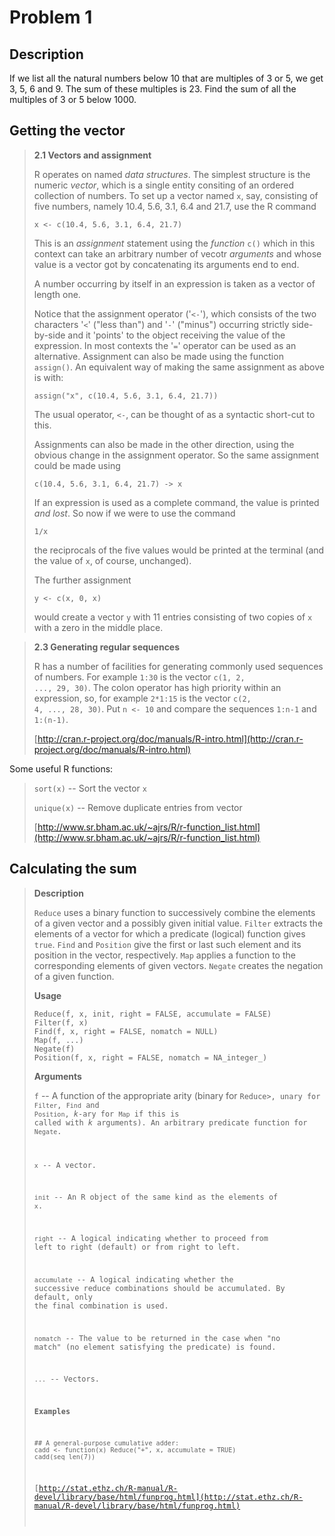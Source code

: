 Problem 1
=========

Description
-----------

If we list all the natural numbers below 10 that are multiples of 3 or 5, we get
3, 5, 6 and 9. The sum of these multiples is 23. Find the sum of all the
multiples of 3 or 5 below 1000.

Getting the vector
------------------

> **2.1 Vectors and assignment**
> 
> R operates on named *data structures*. The simplest structure is the numeric
> *vector*, which is a single entity consiting of an ordered collection of
> numbers. To set up a vector named <code>x</code>, say, consisting of five
> numbers, namely 10.4, 5.6, 3.1, 6.4 and 21.7, use the R command
> 
>     x <- c(10.4, 5.6, 3.1, 6.4, 21.7)
> 
> This is an *assignment* statement using the *function* <code>c()</code>
> which in this context can take an arbitrary number of vecotr *arguments* and
> whose value is a vector got by concatenating its arguments end to end.
> 
> A number occurring by itself in an expression is taken as a vector of length
> one.
> 
> Notice that the assignment operator ('<code><-</code>'), which consists of the
> two characters '<code><</code>' ("less than") and '<code>-</code>' ("minus")
> occurring strictly side-by-side and it 'points' to the object receiving the
> value of the expression. In most contexts the '<code>=</code>' operator can be
> used as an alternative. Assignment can also be made using the function
> <code>assign()</code>. An equivalent way of making the same assignment as
> above is with:
> 
>     assign("x", c(10.4, 5.6, 3.1, 6.4, 21.7))
> 
> The usual operator, <code><-</code>, can be thought of as a syntactic
> short-cut to this.
> 
> Assignments can also be made in the other direction, using the obvious change
> in the assignment operator. So the same assignment could be made using
> 
>     c(10.4, 5.6, 3.1, 6.4, 21.7) -> x
> 
> If an expression is used as a complete command, the value is printed *and
> lost*. So now if we were to use the command
> 
>     1/x
> 
> the reciprocals of the five values would be printed at the terminal (and the
> value of <code>x</code>, of course, unchanged).
> 
> The further assignment
> 
>     y <- c(x, 0, x)
> 
> would create a vector <code>y</code> with 11 entries consisting of two copies
> of <code>x</code> with a zero in the middle place.

> **2.3 Generating regular sequences**
> 
> R has a number of facilities for generating commonly used sequences of
> numbers. For example <code>1:30</code> is the vector <code>c(1, 2, ..., 29,
> 30)</code>. The colon operator has high priority within an expression, so, for
> example <code>2*1:15</code> is the vector <code>c(2, 4, ..., 28, 30)</code>.
> Put <code>n <- 10</code> and compare the sequences <code>1:n-1</code> and
> <code>1:(n-1)</code>.
> 
> [http://cran.r-project.org/doc/manuals/R-intro.html](http://cran.r-project.org/doc/manuals/R-intro.html)

Some useful R functions:

> <code>sort(x)</code> -- Sort the vector <code>x</code>
> 
> <code>unique(x)</code> -- Remove duplicate entries from vector
> 
> [http://www.sr.bham.ac.uk/~ajrs/R/r-function_list.html](http://www.sr.bham.ac.uk/~ajrs/R/r-function_list.html)

Calculating the sum
-------------------

> **Description**
> 
> <code>Reduce</code> uses a binary function to successively combine the
> elements of a given vector and a possibly given initial value.
> <code>Filter</code> extracts the elements of a vector for which a predicate
> (logical) function gives <code>true</code>. <code>Find</code> and
> <code>Position</code> give the first or last such element and its position in
> the vector, respectively. <code>Map</code> applies a function to the
> corresponding elements of given vectors. <code>Negate</code> creates the
> negation of a given function.
> 
> **Usage**
> 
>     Reduce(f, x, init, right = FALSE, accumulate = FALSE)
>     Filter(f, x)
>     Find(f, x, right = FALSE, nomatch = NULL)
>     Map(f, ...)
>     Negate(f)
>     Position(f, x, right = FALSE, nomatch = NA_integer_)
> 
> **Arguments**
> 
> <code>f</code> -- A function of the appropriate arity (binary for
> <code>Reduce>, unary for <code>Filter</code>, <code>Find</code> and
> <code>Position</code>, *k*-ary for <code>Map</code> if this is called with *k*
> arguments). An arbitrary predicate function for <code>Negate</code>.
> 
> <code>x</code> -- A vector.
> 
> <code>init</code> -- An R object of the same kind as the elements of
> <code>x</code>.
> 
> <code>right</code> -- A logical indicating whether to proceed from left to
> right (default) or from right to left.
> 
> <code>accumulate</code> -- A logical indicating whether the successive reduce
> combinations should be accumulated. By default, only the final combination is
> used.
> 
> <code>nomatch</code> -- The value to be returned in the case when "no match"
> (no element satisfying the predicate) is found.
> 
> <code>...</code> -- Vectors.
> 
> **Examples**
> 
>     ## A general-purpose cumulative adder:
>     cadd <- function(x) Reduce("+", x, accumulate = TRUE)
>     cadd(seq_len(7))
> 
> [http://stat.ethz.ch/R-manual/R-devel/library/base/html/funprog.html](http://stat.ethz.ch/R-manual/R-devel/library/base/html/funprog.html)

